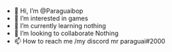 - 👋 Hi, I’m @Paraguaibop
- 👀 I’m interested in games
- 🌱 I’m currently learning nothing
- 💞️ I’m looking to collaborate Nothing
- 📫 How to reach me /my discord mr paraguai#2000

<!---
Paraguaibop/Paraguaibop is a ✨ special ✨ repository because its `README.md` (this file) appears on your GitHub profile.
You can click the Preview link to take a look at your changes.
--->
